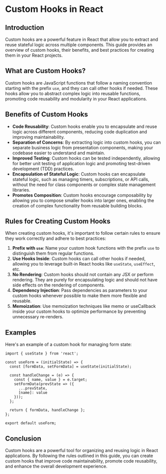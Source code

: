 # Custom Hooks in React

## Introduction

Custom hooks are a powerful feature in React that allow you to extract and reuse stateful logic across multiple components. This guide provides an overview of custom hooks, their benefits, and best practices for creating them in your React projects.

## What are Custom Hooks?

Custom hooks are JavaScript functions that follow a naming convention starting with the prefix `use`, and they can call other hooks if needed. These hooks allow you to abstract complex logic into reusable functions, promoting code reusability and modularity in your React applications.

## Benefits of Custom Hooks

- **Code Reusability**: Custom hooks enable you to encapsulate and reuse logic across different components, reducing code duplication and improving maintainability.
- **Separation of Concerns**: By extracting logic into custom hooks, you can separate business logic from presentation components, making your codebase easier to understand and maintain.
- **Improved Testing**: Custom hooks can be tested independently, allowing for better unit testing of application logic and promoting test-driven development (TDD) practices.
- **Encapsulation of Stateful Logic**: Custom hooks can encapsulate stateful logic, such as managing timers, subscriptions, or API calls, without the need for class components or complex state management libraries.
- **Promotes Composition**: Custom hooks encourage composability by allowing you to compose smaller hooks into larger ones, enabling the creation of complex functionality from reusable building blocks.

## Rules for Creating Custom Hooks

When creating custom hooks, it's important to follow certain rules to ensure they work correctly and adhere to best practices:

1. **Prefix with `use`**: Name your custom hook functions with the prefix `use` to distinguish them from regular functions.
2. **Use Hooks Inside**: Custom hooks can call other hooks if needed, allowing you to leverage built-in React hooks like `useState`, `useEffect`, etc.
3. **No Rendering**: Custom hooks should not contain any JSX or perform rendering. They are purely for encapsulating logic and should not have side effects on the rendering of components.
4. **Dependency Injection**: Pass dependencies as parameters to your custom hooks whenever possible to make them more flexible and reusable.
5. **Memoization**: Use memoization techniques like memo or useCallback inside your custom hooks to optimize performance by preventing unnecessary re-renders.

## Examples

Here's an example of a custom hook for managing form state:

```
import { useState } from 'react';

const useForm = (initialState) => {
  const [formData, setFormData] = useState(initialState);

  const handleChange = (e) => {
    const { name, value } = e.target;
    setFormData(prevState => ({
      ...prevState,
      [name]: value
    }));
  };

  return { formData, handleChange };
};

export default useForm;
```

## Conclusion

Custom hooks are a powerful tool for organizing and reusing logic in React applications. By following the rules outlined in this guide, you can create custom hooks that improve code maintainability, promote code reusability, and enhance the overall development experience.



